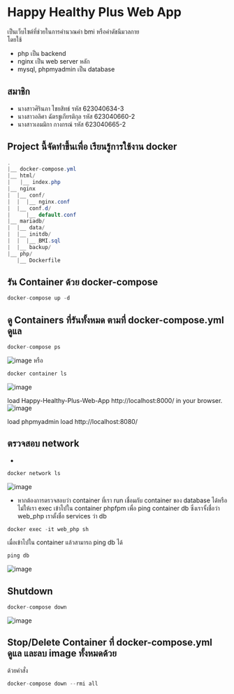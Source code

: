 ﻿# Happy Healthy Plus Web App
 เป็นเว็บไซต์ที่ช่วยในการคำนวณค่า bmi หรือค่าดัชนีมวลกาย <br>
 โดยใช้ 
 * php เป็น backend <br>
 * nginx เป็น web server หลัก <br>
 * mysql, phpmyadmin เป็น database <br>
 
 ## สมาชิก
 * นางสาวศิรินภา ไชยสิทธ์ รหัส 623040634-3
 * นางสาวอลิศา ฉัตรชูเกียรติกุล รหัส 623040660-2
 * นางสาวเอมมิกา กางกรณ์ รหัส 623040665-2
 
 ## Project นี้จัดทำขึ้นเพื่อ เรียนรู้การใช้งาน docker
 
``` java 
.
|__ docker-compose.yml
|__ html/
|   |__ index.php
|__ nginx
|  |__ conf/
|  |  |__ nginx.conf
|  |__ conf.d/
|     |__ default.conf
|__ mariadb/
|  |__ data/
|  |__ initdb/
|  |  |__ ฺBMI.sql
|  |__ backup/
|__ php/
   |__ Dockerfile
```   

## รัน Container ด้วย docker-compose 
``` java
docker-compose up -d
```


## ดู Containers ที่รันทั้งหมด ตามที่ docker-compose.yml ดูแล
``` java
docker-compose ps
```
![image](https://user-images.githubusercontent.com/58929525/226284416-3999f8d0-c7f3-4362-952d-6bcc7758f702.png)
 หรือ 
 ``` java
docker container ls
```
![image](https://user-images.githubusercontent.com/58929525/226287573-86eed780-c8cf-4388-9b48-dde4b78a35f9.png)

load Happy-Healthy-Plus-Web-App  http://localhost:8000/ in your browser.
![image](https://user-images.githubusercontent.com/58929525/225968624-386991a1-ef50-43ee-977b-79e8827f53b4.png)

load phpmyadmin load http://localhost:8080/

## ตรวจสอบ network
*  
``` java
docker network ls
```
![image](https://user-images.githubusercontent.com/58929525/226287772-f4fe66ba-3943-48d0-b411-22ffea7257b2.png)

* หากต้องการตรวจสอบว่า container ที่เรา run เชื่อมกับ container ของ database ได้หรือไม่ให้เรา exec เข้าไปใน container phpfpm เพื่อ ping container db ซึ่งเราจั้งชื่อว่า web_php เราตั้งชื่อ services ว่า db

``` java
docker exec -it web_php sh
```

เมื่อเข้าไปใน container แล้วสามารถ ping db ได้
``` java
ping db
```
![image](https://user-images.githubusercontent.com/58929525/226285675-f03fd4d3-5c2e-4cff-ac4a-fd6456254dc0.png)



## Shutdown
``` java
docker-compose down
```
![image](https://user-images.githubusercontent.com/58929525/226288830-835aa388-455d-4ee0-b325-29ec201420c7.png)


## Stop/Delete Container ที่ docker-compose.yml ดูแล และลบ image ทั้งหมดด้วย
ด้วยคำสั่ง 
``` java
docker-compose down --rmi all
```
